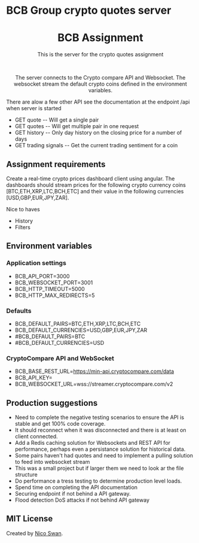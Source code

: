 # BCB Group crypto quotes server

<div align="center">
  <h1>BCB Assignment</h1>
  <p>This is the server for the crypto quotes assignment</p>
  <br>
  <p>The server connects to the Crypto compare API and Websocket. The websocket stream the default crypto coins defined in the environment variables.</p> 
</div>


  There are alow a few other API see the documentation at the endpoint /api when server is started
  * GET quote -- Will get a single pair 
  * GET quotes -- Will get multiple pair in one request
  * GET history -- Only day history on the closing price for a number of days
  * GET trading signals -- Get the current trading sentiment for a coin

## Assignment requirements

Create a real-time crypto prices dashboard client using angular. The dashboards should stream prices for the following  crypto currency coins [BTC,ETH,XRP,LTC,BCH,ETC] and their value in the following currencies [USD,GBP,EUR,JPY,ZAR].

Nice to haves
 * History 
 * Filters

## Environment variables
### Application settings
* BCB_API_PORT=3000
* BCB_WEBSOCKET_PORT=3001
* BCB_HTTP_TIMEOUT=5000
* BCB_HTTP_MAX_REDIRECTS=5

### Defaults
* BCB_DEFAULT_PAIRS=BTC,ETH,XRP,LTC,BCH,ETC
* BCB_DEFAULT_CURRENCIES=USD,GBP,EUR,JPY,ZAR
* #BCB_DEFAULT_PAIRS=BTC
* #BCB_DEFAULT_CURRENCIES=USD

### CryptoCompare API and WebSocket
* BCB_BASE_REST_URL=https://min-api.cryptocompare.com/data
* BCB_API_KEY=<CryptoCompare API key>
* BCB_WEBSOCKET_URL=wss://streamer.cryptocompare.com/v2

 ## Production suggestions

 * Need to complete the negative testing scenarios to ensure the API is stable and get 100% code coverage. 
 * It should reconnect when it was disconnected and there is at least on client connected. 
 * Add a Redis caching solution for Websockets and REST API for performance, perhaps even a persistance solution for historical data. 
 * Some pairs haven't had quotes and need to implement a pulling solution to feed into websocket stream
 * This was a small project but if larger them we need to look ar the file structure
 * Do performance a tress testing to determine production level loads.
 * Spend time on completing the API documentation 
 * Securing endpoint if not behind a API gateway.
 * Flood detection DoS attacks if not behind API gateway  


## MIT License

Created by [Nico Swan](mailto://hi@nicoswan.com).
